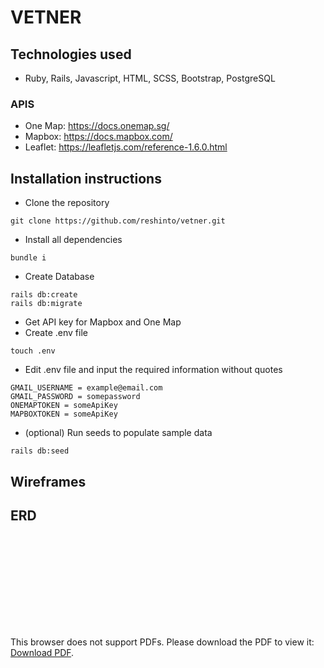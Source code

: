 # VETNER
## Technologies used
* Ruby, Rails, Javascript, HTML, SCSS, Bootstrap, PostgreSQL
### APIS
* One Map: https://docs.onemap.sg/
* Mapbox: https://docs.mapbox.com/
* Leaflet: https://leafletjs.com/reference-1.6.0.html
## Installation instructions
* Clone the repository
```
git clone https://github.com/reshinto/vetner.git
```
* Install all dependencies
```
bundle i
```
* Create Database
```
rails db:create
rails db:migrate
```
* Get API key for Mapbox and One Map
* Create .env file
```
touch .env
```
* Edit .env file and input the required information without quotes
```
GMAIL_USERNAME = example@email.com
GMAIL_PASSWORD = somepassword
ONEMAPTOKEN = someApiKey
MAPBOXTOKEN = someApiKey
```
* (optional) Run seeds to populate sample data
```
rails db:seed
```
## Wireframes
## ERD
<object data="https://github.com/reshinto/vetner/blob/master/documentation/vetner%20-%20ERD.pdf" type="application/pdf" width="700px" height="700px">
  <embed src="https://github.com/reshinto/vetner/blob/master/documentation/vetner%20-%20ERD.pdf">
    <p>This browser does not support PDFs. Please download the PDF to view it: <a href="https://github.com/reshinto/vetner/blob/master/documentation/vetner%20-%20ERD.pdf">Download PDF</a>.</p>
  </embed>
</object>
